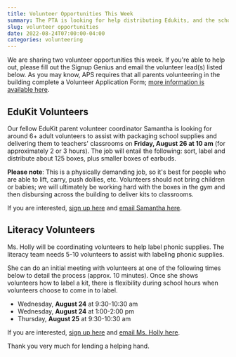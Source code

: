 ```yaml
--- 
title: Volunteer Opportunities This Week
summary: The PTA is looking for help distributing Edukits, and the school needs help labeling phonic supplies.
slug: volunteer opportunities
date: 2022-08-24T07:00:00-04:00
categories: volunteering
---
```


We are sharing two volunteer opportunities this week. If you're able to help out, please fill out the Signup Genius and email the volunteer lead(s) listed below. As you may know, APS requires that all parents volunteering in the building complete a Volunteer Application Form; [more information is available here](https://abingdon.apsva.us/families/volunteer). 

## EduKit Volunteers

Our fellow EduKit parent volunteer coordinator Samantha is looking for around 6+ adult volunteers to assist with packaging school supplies and delivering them to teachers' classrooms on **Friday, August 26 at 10 am** (for approximately 2 or 3 hours). The job will entail the following: sort, label and distribute about 125 boxes, plus smaller boxes of earbuds.

**Please note**: This is a physically demanding job, so it's best for people who are able to lift, carry, push dollies, etc. Volunteers should not bring children or babies; we will ultimately be working hard with the boxes in the gym and then disbursing across the building to deliver kits to classrooms.

If you are interested, [sign up here](https://www.signupgenius.com/go/30E0A44ACA72AA5FE3-edukit) and [email Samantha here](mailto:slevinefinley@gmail.com).

## Literacy Volunteers

Ms. Holly will be coordinating volunteers to help label phonic supplies. The literacy team needs 5-10 volunteers to assist with labeling phonic supplies. 

She can do an initial meeting with volunteers at one of the following times below to detail the process (approx. 10 minutes). Once she shows volunteers how to label a kit, there is flexibility during school hours when volunteers choose to come in to label. 

- Wednesday, **August 24** at 9:30-10:30 am
- Wednesday, **August 24** at 1:00-2:00 pm
- Thursday, **August 25** at 9:30-10:30 am

If you are interested, [sign up here](https://www.signupgenius.com/go/30E0A44ACA72AA5FE3-literacy) and [email Ms. Holly here](mailto:naomi.holly@apsva.us).

Thank you very much for lending a helping hand.
